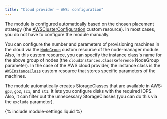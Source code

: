 ```yaml
---
title: "Cloud provider — AWS: configuration"
---
```


The module is configured automatically based on the chosen placement strategy (the [AWSClusterConfiguration](cluster_configuration.html) custom resource). In most cases, you do not have to configure the module manually.

You can configure the number and parameters of provisioning machines in the cloud via the [`NodeGroup`](../040-node-manager/cr.html#nodegroup) custom resource of the node-manager module. Also, in this custom resource, you can specify the instance class's name for the above group of nodes (the `cloudInstances.ClassReference` NodeGroup parameter). In the case of the AWS cloud provider, the instance class is the [`AWSInstanceClass`](cr.html#awsinstanceclass) custom resource that stores specific parameters of the machines.

The module automatically creates StorageClasses that are available in AWS: `gp3`, `gp2`, `sc1`, and `st1`. It lets you configure disks with the required IOPS. Also, it can filter out the unnecessary StorageClasses (you can do this via the `exclude` parameter).

{% include module-settings.liquid %}
